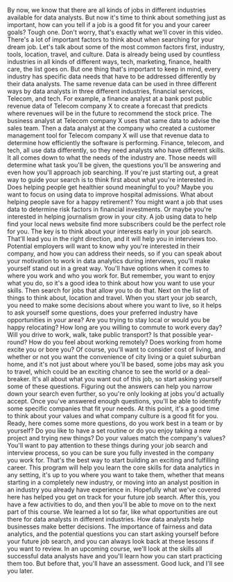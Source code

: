 

By now, we know that there are all kinds of jobs in different industries available for data analysts. But now it's time to think about something just as important, how can you tell if a job is a good fit for you and your career goals? Tough one. Don't worry, that's exactly what we'll cover in this video. There's a lot of important factors to think about when searching for your dream job. Let's talk about some of the most common factors first, industry, tools, location, travel, and culture. Data is already being used by countless industries in all kinds of different ways, tech, marketing, finance, health care, the list goes on. But one thing that's important to keep in mind, every industry has specific data needs that have to be addressed differently by their data analysts. The same revenue data can be used in three different ways by data analysts in three different industries, financial services, Telecom, and tech. For example, a finance analyst at a bank post public revenue data of Telecom company X to create a forecast that predicts where revenues will be in the future to recommend the stock price. The business analyst at Telecom company X uses that same data to advise the sales team. Then a data analyst at the company who created a customer management tool for Telecom company X will use that revenue data to determine how efficiently the software is performing. Finance, telecom, and tech, all use data differently, so they need analysts who have different skills. It all comes down to what the needs of the industry are. Those needs will determine what task you'll be given, the questions you'll be answering and even how you'll approach job searching. If you're just starting out, a great way to guide your search is to think first about what you're interested in. Does helping people get healthier sound meaningful to you? Maybe you want to focus on using data to improve hospital admissions. What about helping people save for a happy retirement? You might want a job that uses data to determine risk factors in financial investments. Or maybe you're interested in helping journalism grow in your city. A job using data to help find your local news website find more subscribers could be the perfect role for you. The key is to think about your interests early in your job search. That'll lead you in the right direction, and it will help you in interviews too. Potential employers will want to know why you're interested in their company, and how you can address their needs, so if you can speak about your motivation to work in data analytics during interviews, you'll make yourself stand out in a great way. You'll have options when it comes to where you work and who you work for. But remember, you want to enjoy what you do, so it's a good idea to think about how you want to use your skills. Then search for jobs that allow you to do that. Next on the list of things to think about, location and travel. When you start your job search, you need to make some decisions about where you want to live, so it helps to ask yourself some questions, does your preferred industry have opportunities in your area? Are you trying to stay local or would you be happy relocating? How long are you willing to commute to work every day? Will you drive to work, walk, take public transport? Is that possible year-round? How do you feel about working remotely? Does working from home excite you or bore you? Of course, you'll want to consider cost of living, and whether or not you want the convenience of city living or a quiet suburban home, and it's not just about where you'll be based, some jobs may ask you to travel, which could be an exciting chance to see the world or a deal-breaker. It's all about what you want out of this job, so start asking yourself some of these questions. Figuring out the answers can help you narrow down your search even further, so you're only looking at jobs you'd actually accept. Once you've answered enough questions, you'll be able to identify some specific companies that fit your needs. At this point, it's a good time to think about your values and what company culture is a good fit for you. Ready, here comes some more questions, do you work best in a team or by yourself? Do you like to have a set routine or do you enjoy taking a new project and trying new things? Do your values match the company's values? You'll want to pay attention to these things during your job search and interview process, so you can be sure you fully invested in the company you work for. That's the best way to start building an exciting and fulfilling career. This program will help you learn the core skills for data analytics in any setting, it's up to you where you want to take them, whether that means starting in a completely new industry, or moving into an analyst position in an industry you already have experience in. Hopefully what we've covered here has helped you get on track for your future job search. After this, you have a few activities to do, and then you'll be able to move on to the next part of this course. We learned a lot so far, like what opportunities are out there for data analysts in different industries. How data analysts help businesses make better decisions. The importance of fairness and data analytics, and the potential questions you can start asking yourself before your future job search, and you can always look back at these lessons if you want to review. In an upcoming course, we'll look at the skills all successful data analysts have and you'll learn how you can start practicing them too. But before that, you'll have an assessment. Good luck, and I'll see you later.